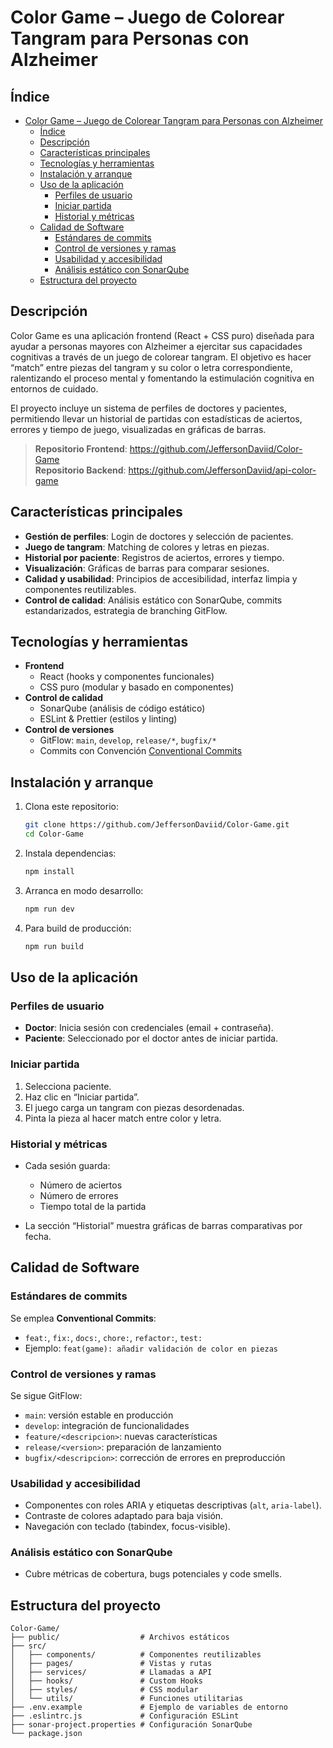# Color Game – Juego de Colorear Tangram para Personas con Alzheimer

## Índice

- [Color Game – Juego de Colorear Tangram para Personas con Alzheimer](#color-game--juego-de-colorear-tangram-para-personas-con-alzheimer)
  - [Índice](#índice)
  - [Descripción](#descripción)
  - [Características principales](#características-principales)
  - [Tecnologías y herramientas](#tecnologías-y-herramientas)
  - [Instalación y arranque](#instalación-y-arranque)
  - [Uso de la aplicación](#uso-de-la-aplicación)
    - [Perfiles de usuario](#perfiles-de-usuario)
    - [Iniciar partida](#iniciar-partida)
    - [Historial y métricas](#historial-y-métricas)
  - [Calidad de Software](#calidad-de-software)
    - [Estándares de commits](#estándares-de-commits)
    - [Control de versiones y ramas](#control-de-versiones-y-ramas)
    - [Usabilidad y accesibilidad](#usabilidad-y-accesibilidad)
    - [Análisis estático con SonarQube](#análisis-estático-con-sonarqube)
  - [Estructura del proyecto](#estructura-del-proyecto)



## Descripción

Color Game es una aplicación frontend (React + CSS puro) diseñada para ayudar a personas mayores con Alzheimer a ejercitar sus capacidades cognitivas a través de un juego de colorear tangram. El objetivo es hacer “match” entre piezas del tangram y su color o letra correspondiente, ralentizando el proceso mental y fomentando la estimulación cognitiva en entornos de cuidado.

El proyecto incluye un sistema de perfiles de doctores y pacientes, permitiendo llevar un historial de partidas con estadísticas de aciertos, errores y tiempo de juego, visualizadas en gráficas de barras.

> **Repositorio Frontend**: https://github.com/JeffersonDaviid/Color-Game  
> **Repositorio Backend**: https://github.com/JeffersonDaviid/api-color-game



## Características principales

- **Gestión de perfiles**: Login de doctores y selección de pacientes.  
- **Juego de tangram**: Matching de colores y letras en piezas.  
- **Historial por paciente**: Registros de aciertos, errores y tiempo.  
- **Visualización**: Gráficas de barras para comparar sesiones.  
- **Calidad y usabilidad**: Principios de accesibilidad, interfaz limpia y componentes reutilizables.  
- **Control de calidad**: Análisis estático con SonarQube, commits estandarizados, estrategia de branching GitFlow.



## Tecnologías y herramientas

- **Frontend**  
  - React (hooks y componentes funcionales)  
  - CSS puro (modular y basado en componentes)  
- **Control de calidad**  
  - SonarQube (análisis de código estático)  
  - ESLint & Prettier (estilos y linting)  
- **Control de versiones**  
  - GitFlow: `main`, `develop`, `release/*`, `bugfix/*`  
  - Commits con Convención [Conventional Commits](https://www.conventionalcommits.org/)  



## Instalación y arranque

1. Clona este repositorio:
   ```bash
   git clone https://github.com/JeffersonDaviid/Color-Game.git
   cd Color-Game
   ```

2. Instala dependencias:

   ```bash
   npm install
   ```

3. Arranca en modo desarrollo:

   ```bash
   npm run dev
   ```

4. Para build de producción:

   ```bash
   npm run build
   ```



## Uso de la aplicación

### Perfiles de usuario

* **Doctor**: Inicia sesión con credenciales (email + contraseña).
* **Paciente**: Seleccionado por el doctor antes de iniciar partida.

### Iniciar partida

1. Selecciona paciente.
2. Haz clic en “Iniciar partida”.
3. El juego carga un tangram con piezas desordenadas.
4. Pinta la pieza al hacer match entre color y letra.

### Historial y métricas

* Cada sesión guarda:

  * Número de aciertos
  * Número de errores
  * Tiempo total de la partida
* La sección “Historial” muestra gráficas de barras comparativas por fecha.



## Calidad de Software

### Estándares de commits

Se emplea **Conventional Commits**:

* `feat:`, `fix:`, `docs:`, `chore:`, `refactor:`, `test:`
* Ejemplo: `feat(game): añadir validación de color en piezas`

### Control de versiones y ramas

Se sigue GitFlow:

* `main`: versión estable en producción
* `develop`: integración de funcionalidades
* `feature/<descripcion>`: nuevas características
* `release/<version>`: preparación de lanzamiento
* `bugfix/<descripcion>`: corrección de errores en preproducción

### Usabilidad y accesibilidad

* Componentes con roles ARIA y etiquetas descriptivas (`alt`, `aria-label`).
* Contraste de colores adaptado para baja visión.
* Navegación con teclado (tabindex, focus-visible).

### Análisis estático con SonarQube

* Cubre métricas de cobertura, bugs potenciales y code smells.


## Estructura del proyecto

```
Color-Game/
├── public/                  # Archivos estáticos
├── src/
│   ├── components/          # Componentes reutilizables
│   ├── pages/               # Vistas y rutas
│   ├── services/            # Llamadas a API
│   ├── hooks/               # Custom Hooks
│   ├── styles/              # CSS modular
│   └── utils/               # Funciones utilitarias
├── .env.example             # Ejemplo de variables de entorno
├── .eslintrc.js             # Configuración ESLint
├── sonar-project.properties # Configuración SonarQube
└── package.json
```


 
